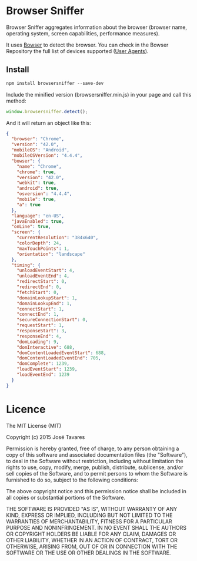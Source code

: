# Browser Sniffer

Browser Sniffer aggregates information about the browser (browser name, operating system, screen capabilities, performance measures).

It uses [Bowser](https://github.com/ded/bowser) to detect the browser. You can check in the Bowser Repository the full list of devices supported ([User Agents](https://github.com/ded/bowser/blob/master/src/useragents.js)).
 

## Install

``` js
npm install browsersniffer --save-dev
```

Include the minified version (browsersniffer.min.js) in your page and call this method:

``` js
window.browsersniffer.detect();
```

And it will return an object like this:

``` json
{
  "browser": "Chrome",
  "version": "42.0",
  "mobileOS": "Android",
  "mobileOSVersion": "4.4.4",
  "bowser": {
    "name": "Chrome",
    "chrome": true,
    "version": "42.0",
    "webkit": true,
    "android": true,
    "osversion": "4.4.4",
    "mobile": true,
    "a": true
  },
  "language": "en-US",
  "javaEnabled": true,
  "onLine": true,
  "screen": {
    "currentResolution": "384x640",
    "colorDepth": 24,
    "maxTouchPoints": 1,
    "orientation": "landscape"
  },
  "timing": {
    "unloadEventStart": 4,
    "unloadEventEnd": 4,
    "redirectStart": 0,
    "redirectEnd": 0,
    "fetchStart": 0,
    "domainLookupStart": 1,
    "domainLookupEnd": 1,
    "connectStart": 1,
    "connectEnd": 1,
    "secureConnectionStart": 0,
    "requestStart": 1,
    "responseStart": 3,
    "responseEnd": 4,
    "domLoading": 9,
    "domInteractive": 688,
    "domContentLoadedEventStart": 688,
    "domContentLoadedEventEnd": 705,
    "domComplete": 1239,
    "loadEventStart": 1239,
    "loadEventEnd": 1239
  }
}
```

# Licence

The MIT License (MIT)

Copyright (c) 2015 José Tavares

Permission is hereby granted, free of charge, to any person obtaining a copy
of this software and associated documentation files (the "Software"), to deal
in the Software without restriction, including without limitation the rights
to use, copy, modify, merge, publish, distribute, sublicense, and/or sell
copies of the Software, and to permit persons to whom the Software is
furnished to do so, subject to the following conditions:

The above copyright notice and this permission notice shall be included in all
copies or substantial portions of the Software.

THE SOFTWARE IS PROVIDED "AS IS", WITHOUT WARRANTY OF ANY KIND, EXPRESS OR
IMPLIED, INCLUDING BUT NOT LIMITED TO THE WARRANTIES OF MERCHANTABILITY,
FITNESS FOR A PARTICULAR PURPOSE AND NONINFRINGEMENT. IN NO EVENT SHALL THE
AUTHORS OR COPYRIGHT HOLDERS BE LIABLE FOR ANY CLAIM, DAMAGES OR OTHER
LIABILITY, WHETHER IN AN ACTION OF CONTRACT, TORT OR OTHERWISE, ARISING FROM,
OUT OF OR IN CONNECTION WITH THE SOFTWARE OR THE USE OR OTHER DEALINGS IN THE
SOFTWARE.




